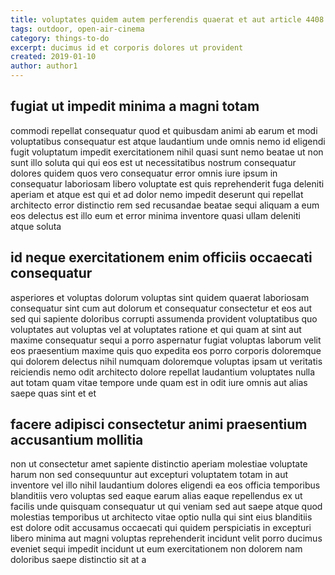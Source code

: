 ```yaml
---
title: voluptates quidem autem perferendis quaerat et aut article 4408
tags: outdoor, open-air-cinema
category: things-to-do
excerpt: ducimus id et corporis dolores ut provident
created: 2019-01-10
author: author1
---
```


## fugiat ut impedit minima a magni totam

commodi repellat consequatur quod et quibusdam animi ab earum et modi voluptatibus consequatur est atque laudantium unde omnis nemo id eligendi fugit voluptatum impedit exercitationem nihil quasi sunt nemo beatae ut non sunt illo soluta qui qui eos est ut necessitatibus nostrum consequatur dolores quidem quos vero consequatur error omnis iure ipsum in consequatur laboriosam libero voluptate est quis reprehenderit fuga deleniti aperiam et atque est qui et ad dolor nemo impedit deserunt qui repellat architecto error distinctio rem sed recusandae beatae sequi aliquam a eum eos delectus est illo eum et error minima inventore quasi ullam deleniti atque soluta

## id neque exercitationem enim officiis occaecati consequatur

asperiores et voluptas dolorum voluptas sint quidem quaerat laboriosam consequatur sint cum aut dolorum et consequatur consectetur et eos aut sed qui sapiente doloribus corrupti assumenda provident voluptatibus quo voluptates aut voluptas vel at voluptates ratione et qui quam at sint aut maxime consequatur sequi a porro aspernatur fugiat voluptas laborum velit eos praesentium maxime quis quo expedita eos porro corporis doloremque qui dolorem delectus nihil numquam doloremque voluptas ipsam ut veritatis reiciendis nemo odit architecto dolore repellat laudantium voluptates nulla aut totam quam vitae tempore unde quam est in odit iure omnis aut alias saepe quas sint et et

## facere adipisci consectetur animi praesentium accusantium mollitia

non ut consectetur amet sapiente distinctio aperiam molestiae voluptate harum non sed consequuntur aut excepturi voluptatem totam in aut inventore vel illo nihil laudantium dolores eligendi ea eos officia temporibus blanditiis vero voluptas sed eaque earum alias eaque repellendus ex ut facilis unde quisquam consequatur ut qui veniam sed aut saepe atque quod molestias temporibus ut architecto vitae optio nulla qui sint eius blanditiis est dolore odit accusamus occaecati qui quidem perspiciatis in excepturi libero minima aut magni voluptas reprehenderit incidunt velit porro ducimus eveniet sequi impedit incidunt ut eum exercitationem non dolorem nam doloribus saepe distinctio sit at a
